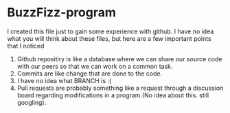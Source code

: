 # BuzzFizz-program
I created this file just to gain some experience with github.
I have no idea what you will think about these files, but here are a few important points that I noticed
1. Github repositiry is like a database where we can share our source code with our peers so that we can work on a common task.
2. Commits are like change that are done to the code.
3. I have no idea what BRANCH is :(
4. Pull requests are probably something like a request through a discussion board regarding modifications in a program.(No idea about this. still googling).
